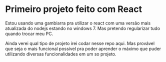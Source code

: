 # Primeiro projeto feito com React

Estou usando uma gambiarra pra utilizar o react com uma versão mais atualizada do nodejs estando no windows 7.
Mas pretendo regularizar tudo quando trocar meu PC.

Ainda verei qual tipo de projeto irei codar nesse repo aqui. Mas provável que seja o mais funcional possível pra poder
aprender o máximo que puder utilizando diversas funcionalidades em um so projeto.

